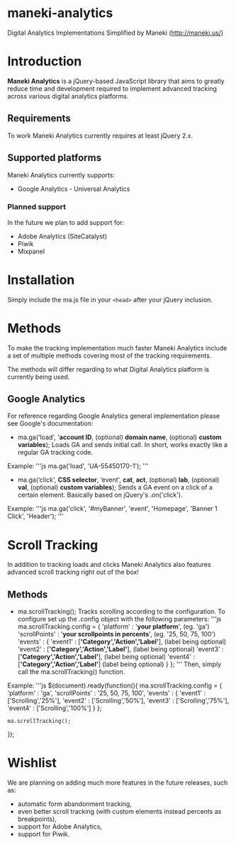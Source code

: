 # maneki-analytics
Digital Analytics Implementations Simplified by Maneki (http://maneki.us/)

# Introduction

**Maneki Analytics** is a jQuery-based JavaScript library that aims to greatly reduce time and development required to implement advanced tracking across various digital analytics platforms.

## Requirements 

To work Maneki Analytics currently requires at least jQuery 2.x.

## Supported platforms

Maneki Analytics currently supports:
- Google Analytics - Universal Analytics

### Planned support

In the future we plan to add support for:
- Adobe Analytics (SiteCatalyst)
- Piwik
- Mixpanel

# Installation

Simply include the ma.js file in your `<head>` after your jQuery inclusion.

# Methods

To make the tracking implementation much faster Maneki Analytics include a set of multiple methods covering most of the tracking requirements.

The methods will differ regarding to what Digital Analytics platform is currently being used.

## Google Analytics

For reference regarding Google Analytics general implementation please see Google's documentation:

- ma.ga('load', '**account ID**, (optional) **domain name**, (optional) **custom variables**);
Loads GA and sends initial call. In short, works exactly like a regular GA tracking code. 

Example: 
'''js
ma.ga('load', 'UA-55450170-1');
''' 

- ma.ga(‘click', **CSS selector**, ‘event', **cat**, **act**, (optional) **lab**, (optional) **val**, (optional) **custom variables**);
Sends a GA event on a click of a certain element. Basically based on jQuery's .on('click'). 

Example:
'''js
ma.ga('click', '#myBanner', 'event', 'Homepage', 'Banner 1 Click', 'Header');
'''

# Scroll Tracking

In addition to tracking loads and clicks Maneki Analytics also features advanced scroll tracking right out of the box! 
## Methods

- ma.scrollTracking();
Tracks scrolling according to the configuration. 
To configure set up the .config object with the following parameters:
'''js
ma.scrollTracking.config = {
	'platform' : '**your platform**', (eg. 'ga')
	'scrollPoints' : '**your scrollpoints in percents**', (eg. '25, 50, 75, 100')
	'events' : {
		'event1' : [**'Category','Action','Label'**], (label being optional)
		'event2' : [**'Category','Action','Label'**], (label being optional)
		'event3' : [**'Category','Action','Label'**], (label being optional)
		'event4' : [**'Category','Action','Label'**]  (label being optional)
	}
};
'''
Then, simply call the ma.scrollTracking() function. 

Example:
'''js
$(document).ready(function(){
	ma.scrollTracking.config = {
	'platform' : 'ga',
	'scrollPoints' : '25, 50, 75, 100',
	'events' : {
		'event1' : ['Scrolling','25%'],
		'event2' : ['Scrolling','50%'],
		'event3' : ['Scrolling','75%'],
		'event4' : ['Scrolling','100%']
		}
	};

	ma.scrollTracking();
});

# Wishlist

We are planning on adding much more features in the future releases, such as:
- automatic form abandonment tracking,
- even better scroll tracking (with custom elements instead percents as breakpoints), 
- support for Adobe Analytics, 
- support for Piwik. 
